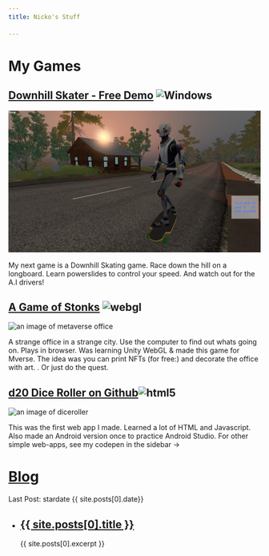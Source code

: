 ```yaml
---
title: Nicko's Stuff

---
```


# My Games
## [Downhill Skater - Free Demo](https://kudos.itch.io/downhill-skater) ![Windows](https://img.shields.io/badge/Windows-blue?logo=windows)
![An image of downhill skater](/TemplateData/Downhill_Skater_Early.jpg)

My next game is a Downhill Skating game. Race down the hill on a longboard. 
Learn powerslides to control your speed. And watch out for the A.I drivers!

## [A Game of Stonks](https://mverse.cloud) ![webgl](https://img.shields.io/badge/WebGL-blue?logo=webgl)
![an image of metaverse office](https://img.itch.zone/aW1nLzU3NTM2NzEuanBn/315x250%23c/BSLT%2BX.jpg)

A strange office in a strange city. Use the computer to find out whats going on. Plays in browser. 
Was learning Unity WebGL & made this game for Mverse. The idea was you can print NFTs (for free:) and decorate the office with art. 
. Or just do the quest.

## [d20 Dice Roller on Github](https://nickogibson.github.io/apps/diceroller.html)![html5](https://img.shields.io/badge/html5-blue?logo=html5)

![an image of diceroller](https://img.itch.zone/aW1nLzI3OTE3NTEucG5n/315x250%23c/i1mMZg.png)

This was the first web app I made. Learned a lot of HTML and Javascript. Also made an Android version once to practice Android Studio.
For other simple web-apps, see my codepen in the sidebar ->  

# [Blog](https://nickogibson.github.io/blog/)
Last Post: stardate {{ site.posts[0].date}} 
<ul>
      <li>
      <h2><a href="{{ site.posts[0].url }}">{{  site.posts[0].title }}</a></h2>  
      {{  site.posts[0].excerpt }}
    </li>
</ul>





